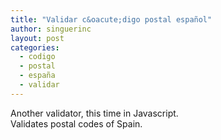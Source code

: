 ```yaml
---
title: "Validar c&oacute;digo postal español"
author: singuerinc
layout: post
categories:
  - codigo
  - postal
  - españa
  - validar
---
```


Another validator, this time in Javascript.  
Validates postal codes of Spain.

<script async src="//jsfiddle.net/singuerinc/y1zeghv5/embed/"></script>

